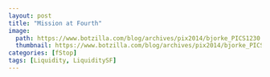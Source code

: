 ```yaml
---
layout: post
title: "Mission at Fourth"
image:
  path: https://www.botzilla.com/blog/archives/pix2014/bjorke_PICS1230.jpg
  thumbnail: https://www.botzilla.com/blog/archives/pix2014/bjorke_PICS1230.jpg
categories: [fStop]
tags: [Liquidity, LiquiditySF]
---
```





